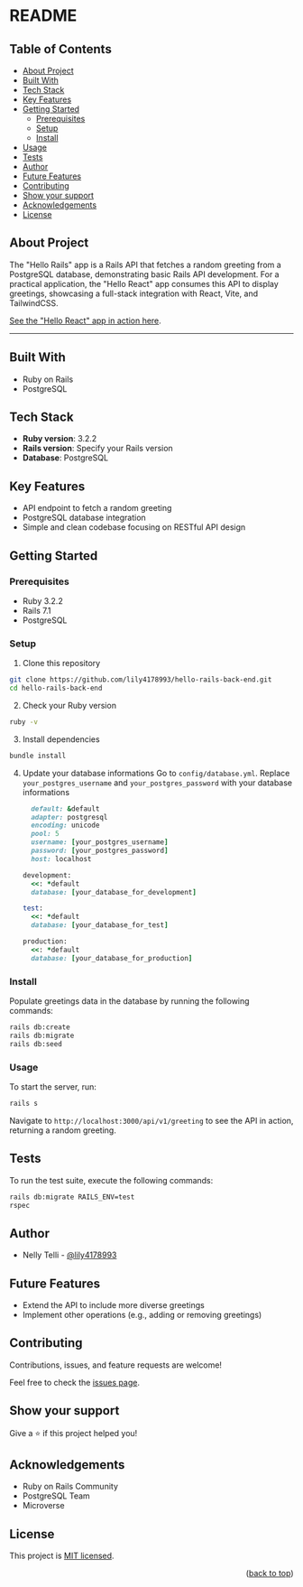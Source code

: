 # README <a name="readme-top"></a>

## Table of Contents

- [About Project](#about-project)
- [Built With](#built-with)
- [Tech Stack](#tech-stack)
- [Key Features](#key-features)
- [Getting Started](#getting-started)
  - [Prerequisites](#prerequisites)
  - [Setup](#setup)
  - [Install](#install)
- [Usage](#usage)
- [Tests](#tests)
- [Author](#author)
- [Future Features](#future-features)
- [Contributing](#contributing)
- [Show your support](#show-your-support)
- [Acknowledgements](#acknowledgements)
- [License](#license)

## About Project <a name="about-project"></a>

The "Hello Rails" app is a Rails API that fetches a random greeting from a PostgreSQL database, demonstrating basic Rails API development. For a practical application, the "Hello React" app consumes this API to display greetings, showcasing a full-stack integration with React, Vite, and TailwindCSS.

[See the "Hello React" app in action here](https://github.com/lily4178993/hello-react-front-end).

---

## Built With <a name="built-with"></a>

- Ruby on Rails
- PostgreSQL

## Tech Stack <a name="tech-stack"></a>

- **Ruby version**: 3.2.2
- **Rails version**: Specify your Rails version
- **Database**: PostgreSQL

## Key Features <a name="key-features"></a>

- API endpoint to fetch a random greeting
- PostgreSQL database integration
- Simple and clean codebase focusing on RESTful API design


## Getting Started <a name="getting-started"></a>

### Prerequisites <a name="prerequisites"></a>

- Ruby 3.2.2
- Rails 7.1
- PostgreSQL

### Setup <a name="setup"></a>

1. Clone this repository

```bash
git clone https://github.com/lily4178993/hello-rails-back-end.git
cd hello-rails-back-end
```

2. Check your Ruby version

```bash
ruby -v
```

3. Install dependencies

```bash
bundle install
```

4. Update your database informations
  Go to `config/database.yml`. Replace `your_postgres_username` and `your_postgres_password` with your database informations
    ```ruby
      default: &default
      adapter: postgresql
      encoding: unicode
      pool: 5
      username: [your_postgres_username]
      password: [your_postgres_password]
      host: localhost

    development:
      <<: *default
      database: [your_database_for_development]

    test:
      <<: *default
      database: [your_database_for_test]

    production:
      <<: *default
      database: [your_database_for_production]
    ```


### Install <a name="install"></a>

Populate greetings data in the database by running the following commands:

```bash
rails db:create
rails db:migrate
rails db:seed
```

### Usage <a name="usage"></a>

To start the server, run:

```bash
rails s
```

Navigate to `http://localhost:3000/api/v1/greeting` to see the API in action, returning a random greeting.

## Tests <a name="tests"></a>

To run the test suite, execute the following commands:

```bash
rails db:migrate RAILS_ENV=test
rspec
```

## Author <a name="author"></a>

- Nelly Telli - [@lily4178993](https://github.com/lily4178993/)

## Future Features <a name="future-features"></a>

- Extend the API to include more diverse greetings
- Implement other operations (e.g., adding or removing greetings)

## Contributing <a name="contributing"></a>

Contributions, issues, and feature requests are welcome!

Feel free to check the [issues page](https://github.com/lily4178993/hello-rails-back-end/issues).

## Show your support <a name="support"></a>

Give a ⭐️ if this project helped you!

## Acknowledgements <a name="acknowledgements"></a>

- Ruby on Rails Community
- PostgreSQL Team
- Microverse

## License <a name="license"></a>

This project is [MIT licensed](./LICENSE).

<p align="right">(<a href="#readme-top">back to top</a>)</p>
